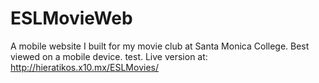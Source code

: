 # ESLMovieWeb
A mobile website I built for my movie club at Santa Monica College.
Best viewed on a mobile device. test.
Live version at: http://hieratikos.x10.mx/ESLMovies/
